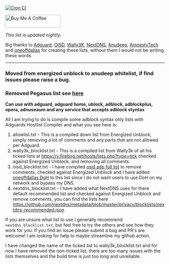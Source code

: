 [![Cron CI](https://github.com/travisboss/Jefe-Lists/actions/workflows/cron.yml/badge.svg?branch=main)](https://github.com/travisboss/Jefe-Lists/actions/workflows/cron.yml)

<a href="https://www.buymeacoffee.com/jefeList" target="_blank"><img src="https://cdn.buymeacoffee.com/buttons/default-orange.png" alt="Buy Me A Coffee" height="41" width="174"></a>

_This list is updated nightly._

Big thanks to [Adguard](https://github.com/AdguardTeam/HostlistCompiler), [OISD](https://oisd.nl/), [Wally3K](https://firebog.net/), [NextDNS](https://github.com/nextdns), [Anudeep](https://github.com/anudeepND/whitelist), [AmnestyTech](https://github.com/AmnestyTech/investigations) and [oneoffdallas](https://github.com/oneoffdallas/dohservers) for creating these lists, without them I would not be writing these words.

<hr />

### Moved from energized unblock to anudeep whitelist, if find issues please raise a bug.

### Removed Pegasus list see [here](https://github.com/AmnestyTech/investigations/issues/4#issuecomment-888181343)

**Can use with adguard, adguard home, ublock, adblock, adblockplus, opera, adnuseaum and any service that accepts adblock styntax**

All I am trying to do is compile some adblock syntax only lists with Adguards Hostlist Compiler and what you see here is:

1. allowlist.txt - This is a compiled down list from Energized Unblock, simply removing a lot of comments and any parts that are not allowed per Adguard.
2. wally3k_blocklist.txt - This is a compiled list from Wally3k of all his ticked lists at https://v.firebog.net/hosts/lists.php?type=tick checked against Energized Unblock, and removing all comments.
3. oisd_blocklist.txt - I have compiled [osid adp full list](https://abp.oisd.nl/) to remove comments, checked against Energized Unblock and I have added [oneoffdallas DoH](https://github.com/oneoffdallas/dohservers) to this list since I do not want users to use DoH on my network and bypass my DNS.
4. nextdns_blocklist.txt - I have added what NextDNS uses for there default recommended list and checked against Energized Unblock and remove comments, you can find the lists here https://github.com/nextdns/metadata/blob/master/privacy/blocklists/nextdns-recommended.json

If you are unsure what list to use I generally recommend `nextdns_blocklist.txt`, but feel free to try the others and see how they work for you. If you find an issue please submit a bug and PR's are welcome! I am looking for help to maybe streamline my github action.

I have changed the name of the ticked list to wally3k_blocklist.txt and for now I have removed the non-ticked list, there are too many issues with the lists themselves and the build time is just too long and unreliable.
